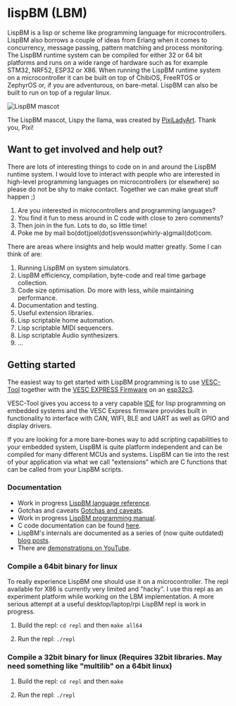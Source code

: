 # lispBM (LBM)

LispBM is a lisp or scheme like programming language for
microcontrollers.  LispBM also borrows a couple of ideas from Erlang
when it comes to concurrency, message passing, pattern matching and
process monitoring.  The LispBM runtime system can be compiled for
either 32 or 64 bit platforms and runs on a wide range of hardware
such as for example STM32, NRF52, ESP32 or X86.  When running the
LispBM runtime system on a microcontroller it can be built on top of
ChibiOS, FreeRTOS or ZephyrOS or, if you are adventurous, on bare-metal.
LispBM can also be built to run on top of a regular linux. 

![LispBM mascot](https://github.com/svenssonjoel/lispBM/blob/master/mascot/lispbm_llama_small.png)

The LispBM mascot, Lispy the llama, was created by
[PixiLadyArt](https://www.instagram.com/pixiladyart/). Thank you, Pixi! 

## Want to get involved and help out?

There are lots of interesting things to code on in and around the
LispBM runtime system. I would love to interact with people who are interested
in high-level programming languages on microcontrollers (or elsewhere) so please
do not be shy to make contact. Together we can make great stuff happen ;)

1. Are you interested in microcontrollers and programming languages?
2. You find it fun to mess around in C code with close to zero comments?
3. Then join in the fun. Lots to do, so little time!
4. Poke me by mail bo(dot)joel(dot)svensson(whirly-a)gmail(dot)com.

There are areas where insights and help would matter greatly. Some I can
think of are:

1. Running LispBM on system simulators.
2. LispBM efficiency, compilation, byte-code and real time garbage collection.
3. Code size optimisation. Do more with less, while maintaining performance.
4. Documentation and testing.
5. Useful extension libraries.
6. Lisp scriptable home automation.
7. Lisp scriptable MIDI sequencers.
8. Lisp scriptable Audio synthesizers.
9. ...

## Getting started 

The easiest way to get started with LispBM programming is to use
[VESC-Tool](https://vesc-project.com/vesc_tool) together with the
[VESC EXPRESS Firmware](https://github.com/vedderb/vesc_express) on an [esp32c3](https://docs.espressif.com/projects/esp-idf/en/latest/esp32c3/hw-reference/esp32c3/user-guide-devkitm-1.html).

VESC-Tool gives you access to a very capable [IDE](https://vesc-project.com/sites/default/files/lisp%20overview.png) for lisp programming on embedded systems
and the VESC Express firmware provides built in functionality to interface with CAN, WIFI, BLE and UART
as well as GPIO and display drivers.

If you are looking for a more bare-bones way to add scripting capabilities to your
embedded system, LispBM is quite platform independent and can be compiled for many
different MCUs and systems. LispBM can tie into the rest of your application via
what we call "extensions" which are C functions that can be called from your LispBM scripts. 

### Documentation

 - Work in progress [LispBM language reference](./doc/lbmref.md).
 - Gotchas and caveats [Gotchas and caveats](./doc/gotchas.md).
 - Work in progress [LispBM programming manual](./doc/manual).
 - C code documentation can be found [here](http://svenssonjoel.github.io/lbmdoc/html/index.html).
 - LispBM's internals are documented as a series of (now quite outdated) [blog posts](http://svenssonjoel.github.io).
 - There are [demonstrations on YouTube](https://youtube.com/playlist?list=PLtf_3TaqZoDOQqZcB9Yj-R1zS2DWDZ9q9).

### Compile a 64bit binary for linux

To really experience LispBM one should use it on a microcontroller. The repl
available for X86 is currently very limited and "hacky". I use this repl as an
experiment platform while working on the LBM implementation. A more serious attempt
at a useful desktop/laptop/rpi LispBM repl is work in progress.

1. Build the repl: `cd repl` and then `make all64`

2. Run the repl: `./repl`

### Compile a 32bit binary for linux (Requires 32bit libraries. May need something like "multilib" on a 64bit linux)

1. Build the repl: `cd repl` and then `make`

2. Run the repl: `./repl`

